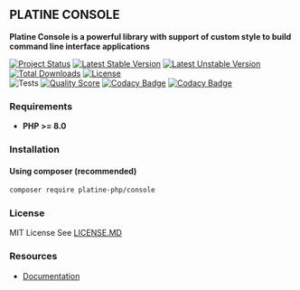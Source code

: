 ## PLATINE CONSOLE
**Platine Console is a powerful library with support of custom style to build command line interface applications**

[![Project Status](http://opensource.box.com/badges/active.svg)](http://opensource.box.com/badges)
[![Latest Stable Version](https://poser.pugx.org/platine-php/console/v)](https://packagist.org/packages/platine-php/console)
[![Latest Unstable Version](https://poser.pugx.org/platine-php/console/v/unstable)](https://packagist.org/packages/platine-php/console)
[![Total Downloads](https://poser.pugx.org/platine-php/console/downloads)](https://packagist.org/packages/platine-php/console)
[![License](https://poser.pugx.org/platine-php/console/license)](https://packagist.org/packages/platine-php/console)  
![Tests](https://github.com/platine-php/console/actions/workflows/ci.yml/badge.svg)
[![Quality Score](https://img.shields.io/scrutinizer/g/platine-php/console.svg?style=flat-square)](https://scrutinizer-ci.com/g/platine-php/console)
[![Codacy Badge](https://app.codacy.com/project/badge/Grade/1b124066eb984e7f9465292ee7ac6df8)](https://app.codacy.com/gh/platine-php/console/dashboard?utm_source=gh&utm_medium=referral&utm_content=&utm_campaign=Badge_grade)
[![Codacy Badge](https://app.codacy.com/project/badge/Coverage/1b124066eb984e7f9465292ee7ac6df8)](https://app.codacy.com/gh/platine-php/console/dashboard?utm_source=gh&utm_medium=referral&utm_content=&utm_campaign=Badge_coverage)

### Requirements 
- **PHP >= 8.0**

### Installation
#### Using composer (recommended)
```bash
composer require platine-php/console
```

### License
MIT License See [LICENSE.MD](LICENSE.MD)

### Resources
- [Documentation](https://docs.platine-php.com/packages/console)